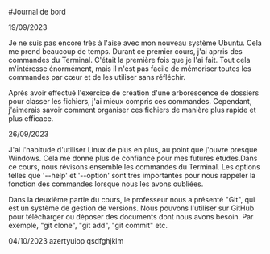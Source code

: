 #Journal de bord

19/09/2023

Je ne suis pas encore très à l'aise avec mon nouveau système Ubuntu. Cela me prend beaucoup de temps. Durant ce premier cours, j'ai aprris des commandes du Terminal. C'était la première fois que je l'ai fait. Tout cela m'intéresse énormément, mais il n'est pas facile de mémoriser toutes les commandes par cœur et de les utiliser sans réfléchir. 

Après avoir effectué l'exercice de création d'une arborescence de dossiers pour classer les fichiers, j'ai mieux compris ces commandes. Cependant, j'aimerais savoir comment organiser ces fichiers de manière plus rapide et plus efficace.


26/09/2023

J'ai l'habitude d'utiliser Linux de plus en plus, au point que j'ouvre presque Windows. Cela me donne plus de confiance pour mes futures études.Dans ce cours, nous
révisons ensemble les commandes du Terminal. Les options telles que '--help' et '--option' sont très importantes pour nous rappeler la fonction des commandes lorsque
nous les avons oubliées. 

Dans la deuxième partie du cours, le professeur nous a présenté "Git", qui est un système de gestion de versions. Nous pouvons l'utiliser sur
GitHub pour télécharger ou déposer des documents dont nous avons besoin. Par exemple, "git clone", "git add", "git commit" etc.

04/10/2023
azertyuiop
qsdfghjklm
